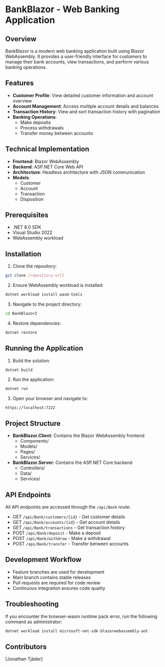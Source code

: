 # BankBlazor - Web Banking Application

## Overview
BankBlazor is a modern web banking application built using Blazor WebAssembly. It provides a user-friendly interface for customers to manage their bank accounts, view transactions, and perform various banking operations.

## Features
- **Customer Profile**: View detailed customer information and account overview
- **Account Management**: Access multiple account details and balances
- **Transaction History**: View and sort transaction history with pagination
- **Banking Operations**: 
  - Make deposits
  - Process withdrawals
  - Transfer money between accounts

## Technical Implementation
- **Frontend**: Blazor WebAssembly
- **Backend**: ASP.NET Core Web API
- **Architecture**: Headless architecture with JSON communication
- **Models**:
  - Customer
  - Account
  - Transaction
  - Disposition

## Prerequisites
- .NET 8.0 SDK
- Visual Studio 2022
- WebAssembly workload

## Installation
1. Clone the repository:
```bash
git clone [repository-url]
```

2. Ensure WebAssembly workload is installed:
```bash
dotnet workload install wasm-tools
```

3. Navigate to the project directory:
```bash
cd BankBlazor2
```

4. Restore dependencies:
```bash
dotnet restore
```

## Running the Application
1. Build the solution:
```bash
dotnet build
```

2. Run the application:
```bash
dotnet run
```

3. Open your browser and navigate to:
```
https://localhost:7222
```

## Project Structure
- **BankBlazor.Client**: Contains the Blazor WebAssembly frontend
  - Components/
  - Models/
  - Pages/
  - Services/
- **BankBlazor.Server**: Contains the ASP.NET Core backend
  - Controllers/
  - Data/
  - Services/

## API Endpoints
All API endpoints are accessed through the `/api/Bank` route:
- GET `/api/Bank/customers/{id}` - Get customer details
- GET `/api/Bank/accounts/{id}` - Get account details
- GET `/api/Bank/transactions` - Get transaction history
- POST `/api/Bank/deposit` - Make a deposit
- POST `/api/Bank/withdraw` - Make a withdrawal
- POST `/api/Bank/transfer` - Transfer between accounts

## Development Workflow
- Feature branches are used for development
- Main branch contains stable releases
- Pull requests are required for code review
- Continuous integration ensures code quality

## Troubleshooting
If you encounter the browser-wasm runtime pack error, run the following command as administrator:
```powershell
dotnet workload install microsoft-net-sdk-blazorwebassembly-aot
```

## Contributors
[Jonathan Tjäder]
